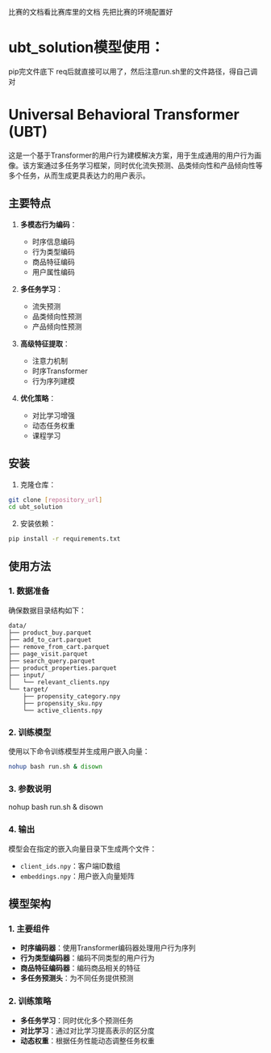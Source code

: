 比赛的文档看比赛库里的文档
先把比赛的环境配置好





# ubt_solution模型使用：

pip完文件底下 req后就直接可以用了，然后注意run.sh里的文件路径，得自己调对





# Universal Behavioral Transformer (UBT)

这是一个基于Transformer的用户行为建模解决方案，用于生成通用的用户行为画像。该方案通过多任务学习框架，同时优化流失预测、品类倾向性和产品倾向性等多个任务，从而生成更具表达力的用户表示。

## 主要特点

1. **多模态行为编码**：
   - 时序信息编码
   - 行为类型编码
   - 商品特征编码
   - 用户属性编码

2. **多任务学习**：
   - 流失预测
   - 品类倾向性预测
   - 产品倾向性预测

3. **高级特征提取**：
   - 注意力机制
   - 时序Transformer
   - 行为序列建模

4. **优化策略**：
   - 对比学习增强
   - 动态任务权重
   - 课程学习

## 安装

1. 克隆仓库：
```bash
git clone [repository_url]
cd ubt_solution
```

2. 安装依赖：
```bash
pip install -r requirements.txt
```

## 使用方法

### 1. 数据准备

确保数据目录结构如下：
```
data/
├── product_buy.parquet
├── add_to_cart.parquet
├── remove_from_cart.parquet
├── page_visit.parquet
├── search_query.parquet
├── product_properties.parquet
├── input/
│   └── relevant_clients.npy
└── target/
    ├── propensity_category.npy
    ├── propensity_sku.npy
    └── active_clients.npy
```

### 2. 训练模型

使用以下命令训练模型并生成用户嵌入向量：

```bash
nohup bash run.sh & disown
```

### 3. 参数说明

nohup bash run.sh & disown

### 4. 输出

模型会在指定的嵌入向量目录下生成两个文件：
- `client_ids.npy`：客户端ID数组
- `embeddings.npy`：用户嵌入向量矩阵

## 模型架构

### 1. 主要组件

- **时序编码器**：使用Transformer编码器处理用户行为序列
- **行为类型编码器**：编码不同类型的用户行为
- **商品特征编码器**：编码商品相关的特征
- **多任务预测头**：为不同任务提供预测

### 2. 训练策略

- **多任务学习**：同时优化多个预测任务
- **对比学习**：通过对比学习提高表示的区分度
- **动态权重**：根据任务性能动态调整任务权重




